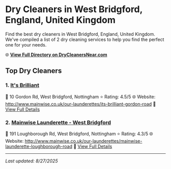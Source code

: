# Dry Cleaners in West Bridgford, England, United Kingdom

Find the best dry cleaners in West Bridgford, England, United Kingdom. We've compiled a list of 2 dry cleaning services to help you find the perfect one for your needs.

🌐 **[View Full Directory on DryCleanersNear.com](https://drycleanersnear.com/city/United%20Kingdom/England/West%20Bridgford)**

## Top Dry Cleaners

### 1. [It's Brilliant](https://drycleanersnear.com/dryCleaner/689166132c4a23913ff11318/it-s-brilliant)
📍 10 Gordon Rd, West Bridgford, Nottingham
⭐ Rating: 4.5/5
🌐 Website: http://www.mainwise.co.uk/our-launderettes/its-brilliant-gordon-road
🔗 [View Full Details](https://drycleanersnear.com/dryCleaner/689166132c4a23913ff11318/it-s-brilliant)

### 2. [Mainwise Launderette - West Bridgford](https://drycleanersnear.com/dryCleaner/689165ed2c4a23913ff11272/mainwise-launderette-west-bridgford)
📍 191 Loughborough Rd, West Bridgford, Nottingham
⭐ Rating: 4.3/5
🌐 Website: http://www.mainwise.co.uk/our-launderettes/mainwise-launderette-loughborough-road
🔗 [View Full Details](https://drycleanersnear.com/dryCleaner/689165ed2c4a23913ff11272/mainwise-launderette-west-bridgford)


---

*Last updated: 8/27/2025*
